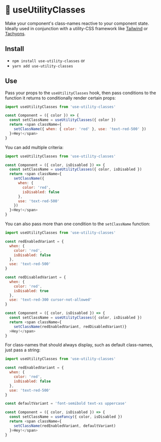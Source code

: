 # 🧱 useUtilityClasses 

Make your component's class-names reactive to your component state. Ideally used in conjunction with a utility-CSS framework like [Tailwind](https://tailwindcss.com/) or [Tachyons](https://tachyons.io/).

## Install

- `npm install use-utility-classes` or
- `yarn add use-utility-classes`

## Use

Pass your props to the `useUtilityClasses` hook, then pass conditions to the function it returns to conditionally render certain props:

```javascript
import useUtilityClasses from 'use-utility-classes'

const Component = ({ color }) => {
  const setClassName = useUtilityClasses({ color })
  return <span className={
    setClassName({ when: { color: 'red' }, use: 'text-red-500' })
  }>Hey!</span>
}
```

You can add multiple criteria:

```javascript
import useUtilityClasses from 'use-utility-classes'

const Component = ({ color, isDisabled }) => {
  const setClassName = useUtilityClasses({ color, isDisabled })
  return <span className={
    setClassName({
      when: {
        color: 'red',
        isDisabled: false
      },
      use: 'text-red-500'
    })
  }>Hey!</span>
}
```

You can also pass more than one condition to the `setClassName` function:

```javascript
import useUtilityClasses from 'use-utility-classes'

const redEnabledVariant = {
  when: {
    color: 'red',
    isDisabled: false
  },
  use: 'text-red-500'
}

const redDisabledVariant = {
  when: {
    color: 'red',
    isDisabled: true
  },
  use: 'text-red-300 cursor-not-allowed'
}

const Component = ({ color, isDisabled }) => {
  const setClassName = useUtilityClasses({ color, isDisabled })
  return <span className={
    setClassName(redEnabledVariant, redDisabledVariant)}
  >Hey!</span>
}
```

For class-names that should always display, such as default class-names, just pass a string:

```javascript
import useUtilityClasses from 'use-utility-classes'

const redEnabledVariant = {
  when: {
    color: 'red',
    isDisabled: false
  },
  use: 'text-red-500'
}

const defaultVariant = 'font-semibold text-xs uppercase'

const Component = ({ color, isDisabled }) => {
  const setClassName = useFancy({ color, isDisabled })
  return <span className={
    setClassName(redEnabledVariant, defaultVariant)
  }>Hey!</span>
}
```
